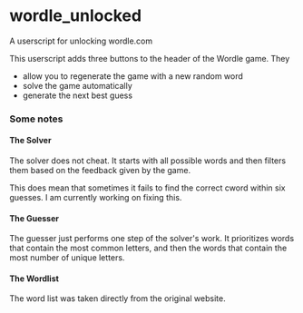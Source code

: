 # wordle_unlocked
A userscript for unlocking wordle.com

This userscript adds three buttons to the header of the Wordle game.
They
* allow you to regenerate the game with a new random word
* solve the game automatically
* generate the next best guess

### Some notes

#### The Solver
The solver does not cheat. It starts with all possible words and then filters them based on the feedback given by the game.

This does mean that sometimes it fails to find the correct cword within six guesses. I am currently working on fixing this.


#### The Guesser

The guesser just performs one step of the solver's work. It prioritizes words that contain the most common letters, and then the words that contain the most number of unique letters.


#### The Wordlist
The word list was taken directly from the original website.

